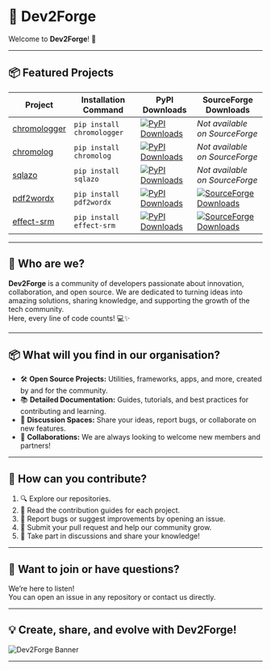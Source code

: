# 🚀 Dev2Forge

Welcome to **Dev2Forge**! 👋

---

## 📦 Featured Projects

| Project      | Installation Command         | PyPI Downloads                                                                                      | SourceForge Downloads                                                                                              |
| ------------- | ----------------------------- | --------------------------------------------------------------------------------------------------- | ------------------------------------------------------------------------------------------------------------------ |
| [chromologger](https://github.com/Dev2Forge/chromologger) | `pip install chromologger` | [![PyPI Downloads](https://static.pepy.tech/badge/chromologger)](https://pepy.tech/projects/chromologger) | _Not available on SourceForge_                                                                                     |
| [chromolog](https://github.com/Dev2Forge/chromolog)       | `pip install chromolog`    | [![PyPI Downloads](https://static.pepy.tech/badge/chromolog)](https://pepy.tech/projects/chromolog)           | _Not available on SourceForge_                                                                                     |
| [sqlazo](https://github.com/Dev2Forge/sqlazo)             | `pip install sqlazo`       | [![PyPI Downloads](https://static.pepy.tech/badge/sqlazo)](https://pepy.tech/projects/sqlazo)                 | _Not available on SourceForge_                                                                                     |
| [pdf2wordx](https://github.com/Dev2Forge/pdf2wordx)       | `pip install pdf2wordx`    | [![PyPI Downloads](https://static.pepy.tech/badge/pdf2wordx)](https://pepy.tech/projects/pdf2wordx)           | [![SourceForge Downloads](https://img.shields.io/sourceforge/dt/pdf-to-word-docx.svg)](https://sourceforge.net/projects/pdf-to-word-docx/files/latest/download)    |
| [effect-srm](https://github.com/Dev2Forge/e-srm) | `pip install effect-srm` | [![PyPI Downloads](https://static.pepy.tech/badge/effect-srm)](https://pepy.tech/projects/effect-srm)         | [![SourceForge Downloads](https://img.shields.io/sourceforge/dt/e-srm.svg)](https://sourceforge.net/projects/e-srm/files/latest/download)                         |

---

## 🌟 Who are we?

**Dev2Forge** is a community of developers passionate about innovation, collaboration, and open source. We are dedicated to turning ideas into amazing solutions, sharing knowledge, and supporting the growth of the tech community.  
Here, every line of code counts! 💻✨

---

## 📦 What will you find in our organisation?

- 🛠️ **Open Source Projects:** Utilities, frameworks, apps, and more, created by and for the community.
- 📚 **Detailed Documentation:** Guides, tutorials, and best practices for contributing and learning.
- 💬 **Discussion Spaces:** Share your ideas, report bugs, or collaborate on new features.
- 🤝 **Collaborations:** We are always looking to welcome new members and partners!

---

## 🚩 How can you contribute?

1. 🔍 Explore our repositories.
2. 📖 Read the contribution guides for each project.
3. 🐛 Report bugs or suggest improvements by opening an issue.
4. 🚀 Submit your pull request and help our community grow.
5. 🎉 Take part in discussions and share your knowledge!

---

## 📣 Want to join or have questions?

We’re here to listen!  
You can open an issue in any repository or contact us directly.

---

## 💡 Create, share, and evolve with Dev2Forge!

![Dev2Forge Banner](https://github.com/user-attachments/assets/7ca14c4c-cc36-471c-9443-318cff03948c)

---
